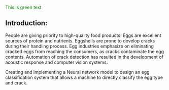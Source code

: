 <span style="color: green;">This is green text</span>

## Introduction:
People are giving priority to high-quality food products. Eggs are excellent sources of protein and nutrients.
Eggshells are prone to develop cracks during their handling process.
Egg industries emphasize on eliminating cracked eggs from reaching the consumers, as cracks contaminate the egg contents.
Automation of crack detection has resulted in the development of acoustic response and computer vision systems.


Creating and implementing a Neural network model to design an egg classification system that  allows a machine to directly classify the egg type and crack.
